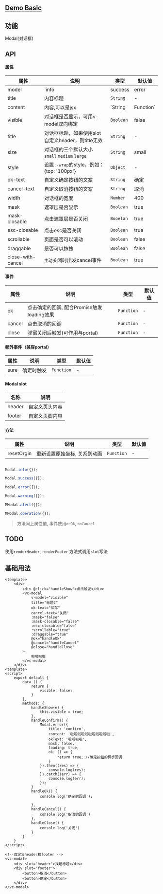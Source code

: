 ## [Demo Basic](https://wya-team.github.io/wya-vc/dist/modal/basic.html)
## 功能
Modal(对话框)

## API

#### 属性

属性 | 说明 | 类型 | 默认值
---|---|---|---
model | `info|success|error|warning` | `String` | -
title | 内容标题| `String` | -
content | 内容,可以是jsx | `String|Function` | -
visible | 对话框是否显示，可用v-model双向绑定 | `Boolean` | false
title | 对话框标题，如果使用slot自定义header，则title无效 | `String` | -
size | 对话框的三个默认大小 `small` `medium` `large` | `String` | small
style | 设置`.-wrap`的style，例如：{top: '100px'} | `Object` | -
ok-text |自定义确定按钮的文案 | `String` | 确定
cancel-text | 自定义取消按钮的文案 | `String` | 取消
width | 对话框的宽度 | `Number` | 400
mask | 遮罩层是否显示 | `Boolean` | true
mask-closable | 点击遮罩层是否关闭 | `Booelan` | true
esc-closable | 点击esc是否关闭 | `Boolean` | true
scrollable | 页面是否可以滚动 | `Boolean` | false
draggable | 是否可以拖拽 | `Boolean` | false
close-with-cancel | `主动`关闭时出发cancel事件 | `Boolean` | true

#### 事件

属性 | 说明 | 类型 | 默认值
---|---|---|---
ok | 点击确定的回调, 配合Promise触发loading效果 | `Function` | -
cancel | 点击取消的回调 | `Function` | -
close | 弹窗关闭后触发(可作用与portal) | `Function` | -

#### 额外事件（兼容portal）

属性 | 说明 | 类型 | 默认值
---|---|---|---
sure | 确定时触发 | `Function` | -

#### Modal slot

名称 | 说明
--- | ---|
header | 自定义页头内容
footer | 自定义页脚内容

#### 方法

属性 | 说明 | 类型 | 默认值
---|---|---|---
resetOrgin | 重新设置原始坐标, 关系到动画 | `Function` | -

```javascript

Modal.info({});

Modal.success({});

Modal.error({});

Modal.warning({});

MModal.alert({});

MModal.operation({});

```

> 方法同上属性值, 事件使用`onOk`, `onCancel`

## TODO
使用`renderHeader`, `renderFooter` 方法式调用`slot`写法

## 基础用法

```vue
<template>
	<div>
		<div @click="handleShow">点击触发</div>
		<vc-modal 
			v-model="visible"
			title="标题2"
			ok-text="保存"
			cancel-text="关闭"
			:mask="false"
			:mask-closable="false"
			:esc-closable="false"
			:scrollable="true"
			:draggable="true"
			@ok="handleOk"
			@cancel="handleCancel"
			@close="handleClose"
		>
			啦啦啦啦
		</vc-modal>
	</div>
<template>
<script>
	export default {
		data () {
			return {
				visible: false;
			}
		},
		methods: {
			handleShow(e) {
				this.visible = true;
			},
			handleConfirm() {
				Modal.error({
					title: 'confirm',
					content: '啦啦啦啦啦啦啦啦啦啦啦',
					okText: '啦啦啦啦',
					mask: false,
					loading: true,
					ok: () => {
						return true; //确定按钮的异步回调
					}
				}).then((res) => {
					console.log(res);
				}).catch((err) => {
					console.log(err);
				});
			}
			handleOk() {
				console.log('确定的回调');

			},
			handleCancel() {
				console.log('取消的回调')
			},
			handleClose() {
				console.log('关闭')
			}
		}
	}
</script>

<!--自定义header和footer -->
<vc-modal>
	<div slot="header">我是标题</div>
	<div slot="footer">
		<button>取消</button>
		<button>确定</button>
	</div>
</vc-modal>
```